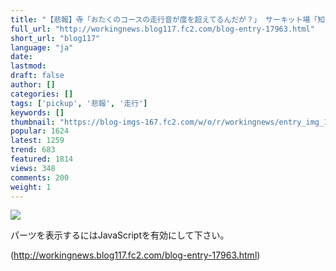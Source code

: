 ```yaml
---
title: "【悲報】寺「おたくのコースの走行音が度を超えてるんだが？」 サーキット場「知るかボケ」【Pickup：2019.9.8】"
full_url: "http://workingnews.blog117.fc2.com/blog-entry-17963.html"
short_url: "blog117"
language: "ja"
date: 
lastmod: 
draft: false
author: []
categories: []
tags: ['pickup', '悲報', '走行']
keywords: []
thumbnail: "https://blog-imgs-167.fc2.com/w/o/r/workingnews/entry_img_17963.jpg"
popular: 1624
latest: 1259
trend: 683
featured: 1814
views: 348
comments: 200
weight: 1
---
```


![](https://blog-imgs-167.fc2.com/w/o/r/workingnews/entry_img_17963.jpg)

<div><p> </p> <p class='plugin-freearea'> パーツを表示するにはJavaScriptを有効にして下さい。 </p><p id='i2i-15a675c9be31438acfd-wrap'> </p> <p> </p> </div>

(http://workingnews.blog117.fc2.com/blog-entry-17963.html)
